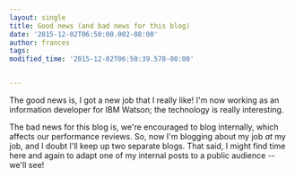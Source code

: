 ```yaml
---
layout: single
title: Good news (and bad news for this blog)
date: '2015-12-02T06:50:00.002-08:00'
author: frances
tags: 
modified_time: '2015-12-02T06:50:39.578-08:00'


---
```


The good news is, I got a new job that I really like! I'm now working as an 
information developer for IBM Watson; the technology is really interesting. 

The bad news for this blog is, we're encouraged to blog internally, which 
affects our performance reviews. So, now I'm blogging about my job *at* my 
job, and I doubt I'll keep up two separate blogs. That said, I might find time 
here and again to adapt one of my internal posts to a public audience -- we'll 
see! 